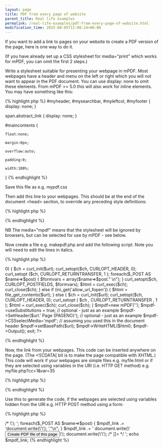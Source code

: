 ```yaml
---
layout: page
title: PDF from every page of website
parent_title: Real life examples
permalink: /real-life-examples/pdf-from-every-page-of-website.html
modification_time: 2015-08-05T12:00:24+00:00
---
```


<p>If you want to add a link to pages on your website to create a PDF version of the page, here is one way to do it.</p>
<p>(If you have already set up a CSS stylesheet for media="print" which works for mPDF, you can omit the first 2 steps.)</p>
<p>Write a stylesheet suitable for presenting your webpage in mPDF. Most webpages have a header and menu on the left or right which you will not want to appear in the PDF document. You can use display: none to omit these elements. From mPDF &gt;= 5.0 this will also work for inline elements. You may have something like this:</p>

{% highlight php %}
#myheader, #mysearchbar, #myleftcol, #myfooter { display: none; }

span.abstract_link { display: none; }

#maincontents {

    float:none;

    margin:0px;

    overflow:auto;

    padding:0;

    width:100%;

}
{% endhighlight %}

<p>Save this file as e.g. <span class="filename">mypdf.css</span></p>
<p>Then add this line to your webpages. This should be at the end of the document &lt;head&gt; section, to override any preceding style definitions:</p>

{% highlight php %}
<link href="mypdf.css" type="text/css" rel="stylesheet" media="mpdf" />
{% endhighlight %}

<p>NB The media="mpdf" means that the stylesheet will be ignored by browsers, but can be selected for use by mPDF - see below.</p>
<p>Now create a file e.g. <span class="filename">makepdf.php</span> and add the following script. Note you will need to edit the lines in italics.</p>

{% highlight php %}
<?php

// Define relative path from this script to mPDF

define('_MPDF_PATH','../../common/mpdf/');

include(_MPDF_PATH . "mpdf.php");

$url = urldecode($_REQUEST['url']);

// To prevent anyone else using your script to create their PDF files

if (!preg_match('/^http:\/\/www\.mydomain\.com/', $url)) { die("Access denied"); }

// For $_POST i.e. forms with fields

if (count($_POST)>0) {

    $ch = curl_init($url);

    curl_setopt($ch, CURLOPT_HEADER, 0);

      curl_setopt ($ch, CURLOPT_RETURNTRANSFER, 1 );

    foreach($_POST AS $name=>$post) {

        $formvars = array($name=>$post." \n");

    }

    curl_setopt($ch, CURLOPT_POSTFIELDS, $formvars);

    $html = curl_exec($ch);

    curl_close($ch);

}

else if (ini_get('allow_url_fopen')) {

    $html = file_get_contents($url);

}

else {

    $ch = curl_init($url);

    curl_setopt($ch, CURLOPT_HEADER, 0);

      curl_setopt ( $ch , CURLOPT_RETURNTRANSFER , 1 );

    $html = curl_exec($ch);

    curl_close($ch);

}

$mpdf=new mPDF(''); 

$mpdf->useSubstitutions = true; // optional - just as an example

$mpdf->SetHeader($url.'

Page {PAGENO}');  // optional - just as an example

$mpdf->CSSselectMedia='mpdf'; // assuming you used this in the document header

$mpdf->setBasePath($url);

$mpdf->WriteHTML($html);

$mpdf->Output();

exit;

?>
{% endhighlight %}

<p>Now, the link from your webpages. This code can be inserted anywhere on the page. (The &lt;![CDATA[ bit is to make the page compatible with XHTML.) This code will work if your webpages are simple files e.g. <span class="filename">myfile.html</span> or if they are selected using variables in the URI (i.e. HTTP GET method) e.g. <span class="filename">myfile.php?cc=1&amp;var=35</span></p>

{% highlight php %}
<script language="javascript" type="text/javascript">

/* <![CDATA[ */

      document.write('<a href="makepdf.php?url=' + encodeURIComponent(location.href) +'">');

      document.write('Create PDF file of this page');

      document.write('</a>');

/* ]]> */

</script>
{% endhighlight %}

<p>Use this to generate the code, if the webpages are selected using variables hidden from the URI e.g. HTTP POST method using a form:</p>

{% highlight php %}
<?php

$mpdf_link = '

<script language="javascript" type="text/javascript">

/* <![CDATA[ */

      document.write(\'<form method="POST" action="makepdf.php?url=\' + encodeURIComponent(location.href) +\'">\');

';

foreach($_POST AS $name=>$post) {

    $mpdf_link .= 'document.write(\'<input type="hidden" name="'.$name.'" value="'.$post.'" />\'); '."\n";

}

$mpdf_link .= '

      document.write(\'<input type="submit" name="submit" value="Create PDF file of this page" />\');

      document.write(\'</form>\');

/* ]]> */

</script>

';

echo $mpdf_link;
{% endhighlight %}

